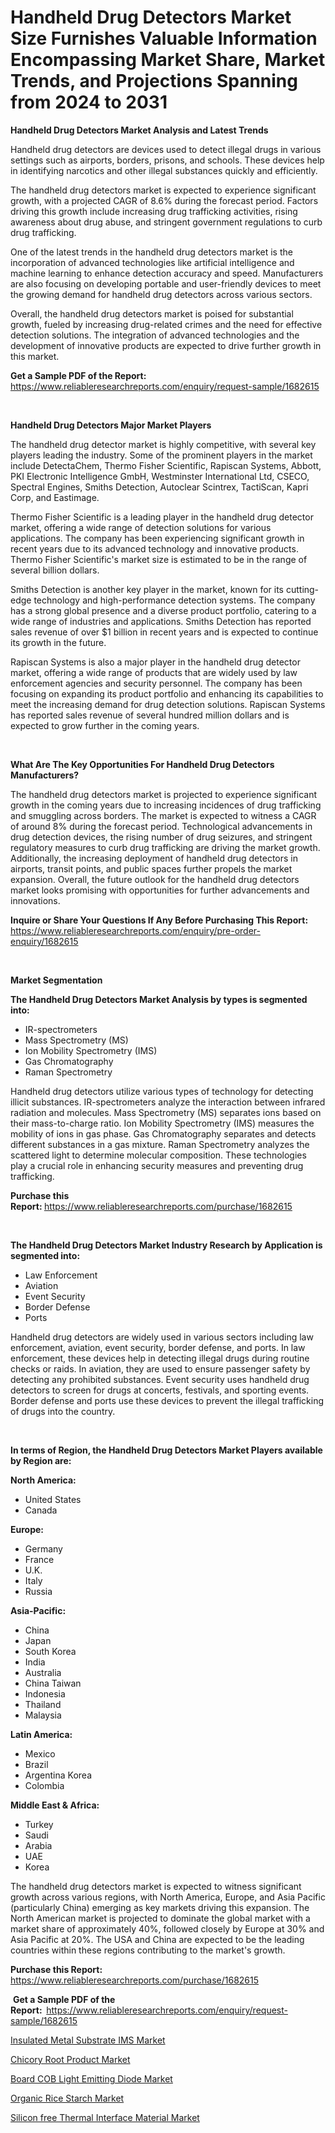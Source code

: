 <p><h1>Handheld Drug Detectors Market Size Furnishes Valuable Information Encompassing Market Share, Market Trends, and Projections Spanning from 2024 to 2031</h1></p><p><strong>Handheld Drug Detectors Market Analysis and Latest Trends</strong></p>
<p><p>Handheld drug detectors are devices used to detect illegal drugs in various settings such as airports, borders, prisons, and schools. These devices help in identifying narcotics and other illegal substances quickly and efficiently. </p><p>The handheld drug detectors market is expected to experience significant growth, with a projected CAGR of 8.6% during the forecast period. Factors driving this growth include increasing drug trafficking activities, rising awareness about drug abuse, and stringent government regulations to curb drug trafficking. </p><p>One of the latest trends in the handheld drug detectors market is the incorporation of advanced technologies like artificial intelligence and machine learning to enhance detection accuracy and speed. Manufacturers are also focusing on developing portable and user-friendly devices to meet the growing demand for handheld drug detectors across various sectors.</p><p>Overall, the handheld drug detectors market is poised for substantial growth, fueled by increasing drug-related crimes and the need for effective detection solutions. The integration of advanced technologies and the development of innovative products are expected to drive further growth in this market.</p></p>
<p><strong>Get a Sample PDF of the Report:&nbsp;</strong> <a href="https://www.reliableresearchreports.com/enquiry/request-sample/1682615">https://www.reliableresearchreports.com/enquiry/request-sample/1682615</a></p>
<p>&nbsp;</p>
<p><strong>Handheld Drug Detectors Major Market Players</strong></p>
<p><p>The handheld drug detector market is highly competitive, with several key players leading the industry. Some of the prominent players in the market include DetectaChem, Thermo Fisher Scientific, Rapiscan Systems, Abbott, PKI Electronic Intelligence GmbH, Westminster International Ltd, CSECO, Spectral Engines, Smiths Detection, Autoclear Scintrex, TactiScan, Kapri Corp, and Eastimage.</p><p>Thermo Fisher Scientific is a leading player in the handheld drug detector market, offering a wide range of detection solutions for various applications. The company has been experiencing significant growth in recent years due to its advanced technology and innovative products. Thermo Fisher Scientific's market size is estimated to be in the range of several billion dollars.</p><p>Smiths Detection is another key player in the market, known for its cutting-edge technology and high-performance detection systems. The company has a strong global presence and a diverse product portfolio, catering to a wide range of industries and applications. Smiths Detection has reported sales revenue of over $1 billion in recent years and is expected to continue its growth in the future.</p><p>Rapiscan Systems is also a major player in the handheld drug detector market, offering a wide range of products that are widely used by law enforcement agencies and security personnel. The company has been focusing on expanding its product portfolio and enhancing its capabilities to meet the increasing demand for drug detection solutions. Rapiscan Systems has reported sales revenue of several hundred million dollars and is expected to grow further in the coming years.</p></p>
<p>&nbsp;</p>
<p><strong>What Are The Key Opportunities For Handheld Drug Detectors Manufacturers?</strong></p>
<p><p>The handheld drug detectors market is projected to experience significant growth in the coming years due to increasing incidences of drug trafficking and smuggling across borders. The market is expected to witness a CAGR of around 8% during the forecast period. Technological advancements in drug detection devices, the rising number of drug seizures, and stringent regulatory measures to curb drug trafficking are driving the market growth. Additionally, the increasing deployment of handheld drug detectors in airports, transit points, and public spaces further propels the market expansion. Overall, the future outlook for the handheld drug detectors market looks promising with opportunities for further advancements and innovations.</p></p>
<p><strong>Inquire or Share Your Questions If Any Before Purchasing This Report:</strong> <a href="https://www.reliableresearchreports.com/enquiry/pre-order-enquiry/1682615">https://www.reliableresearchreports.com/enquiry/pre-order-enquiry/1682615</a></p>
<p>&nbsp;</p>
<p><strong>Market Segmentation</strong></p>
<p><strong>The Handheld Drug Detectors Market Analysis by types is segmented into:</strong></p>
<p><ul><li>IR-spectrometers</li><li>Mass Spectrometry (MS)</li><li>Ion Mobility Spectrometry (IMS)</li><li>Gas Chromatography</li><li>Raman Spectrometry</li></ul></p>
<p><p>Handheld drug detectors utilize various types of technology for detecting illicit substances. IR-spectrometers analyze the interaction between infrared radiation and molecules. Mass Spectrometry (MS) separates ions based on their mass-to-charge ratio. Ion Mobility Spectrometry (IMS) measures the mobility of ions in gas phase. Gas Chromatography separates and detects different substances in a gas mixture. Raman Spectrometry analyzes the scattered light to determine molecular composition. These technologies play a crucial role in enhancing security measures and preventing drug trafficking.</p></p>
<p><strong>Purchase this Report:&nbsp;</strong><a href="https://www.reliableresearchreports.com/purchase/1682615">https://www.reliableresearchreports.com/purchase/1682615</a></p>
<p>&nbsp;</p>
<p><strong>The Handheld Drug Detectors Market Industry Research by Application is segmented into:</strong></p>
<p><ul><li>Law Enforcement</li><li>Aviation</li><li>Event Security</li><li>Border Defense</li><li>Ports</li></ul></p>
<p><p>Handheld drug detectors are widely used in various sectors including law enforcement, aviation, event security, border defense, and ports. In law enforcement, these devices help in detecting illegal drugs during routine checks or raids. In aviation, they are used to ensure passenger safety by detecting any prohibited substances. Event security uses handheld drug detectors to screen for drugs at concerts, festivals, and sporting events. Border defense and ports use these devices to prevent the illegal trafficking of drugs into the country.</p></p>
<p>&nbsp;</p>
<p><strong>In terms of Region, the Handheld Drug Detectors Market Players available by Region are:</strong></p>
<p>
    <p> <strong> North America: </strong>
        <ul>
            <li>United States</li>
            <li>Canada</li>
        </ul>
        </p> 
    <p> <strong> Europe: </strong>
        <ul>
            <li>Germany</li>
            <li>France</li>
            <li>U.K.</li>
            <li>Italy</li>
            <li>Russia</li>
        </ul>
        </p> 
    <p> <strong> Asia-Pacific: </strong>
        <ul>
            <li>China</li>
            <li>Japan</li>
            <li>South Korea</li>
            <li>India</li>
            <li>Australia</li>
            <li>China Taiwan</li>
            <li>Indonesia</li>
            <li>Thailand</li>
            <li>Malaysia</li>
        </ul>
        </p> 
    <p> <strong> Latin America: </strong>
        <ul>
            <li>Mexico</li>
            <li>Brazil</li>
            <li>Argentina Korea</li>
            <li>Colombia</li>
        </ul>
        </p> 
    <p> <strong> Middle East & Africa: </strong>
        <ul>
            <li>Turkey</li>
            <li>Saudi</li>
            <li>Arabia</li>
            <li>UAE</li>
            <li>Korea</li>
        </ul>
    </p>
    </p>
<p><p>The handheld drug detectors market is expected to witness significant growth across various regions, with North America, Europe, and Asia Pacific (particularly China) emerging as key markets driving this expansion. The North American market is projected to dominate the global market with a market share of approximately 40%, followed closely by Europe at 30% and Asia Pacific at 20%. The USA and China are expected to be the leading countries within these regions contributing to the market's growth.</p></p>
<p><strong>Purchase this Report: </strong><a href="https://www.reliableresearchreports.com/purchase/1682615">https://www.reliableresearchreports.com/purchase/1682615</a></p>
<p>&nbsp;<strong>Get a Sample PDF of the Report:&nbsp;&nbsp;</strong><a href="https://www.reliableresearchreports.com/enquiry/request-sample/1682615">https://www.reliableresearchreports.com/enquiry/request-sample/1682615</a></p>
<p><strong></strong></p>
<p><p><a href="https://medium.com/@santosh.reportprime/insulated-metal-substrate-ims-market-analysis-its-cagr-market-segmentation-and-global-industry-467e12ad7d1a">Insulated Metal Substrate IMS Market</a></p><p><a href="https://github.com/redneck06/Market-Research-Report-List-2/blob/main/chicory-root-product-market.md">Chicory Root Product Market</a></p><p><a href="https://medium.com/@santosh.reportprime/board-cob-light-emitting-diode-market-research-report-its-history-and-forecast-2024-to-2031-c1a6ca3b8acd">Board COB Light Emitting Diode Market</a></p><p><a href="https://github.com/peachesmcdowel1/Market-Research-Report-List-1/blob/main/organic-rice-starch-market.md">Organic Rice Starch Market</a></p><p><a href="https://medium.com/@santosh.reportprime/silicon-free-thermal-interface-material-market-size-and-market-trends-complete-industry-overview-ee5475bd0561">Silicon free Thermal Interface Material Market</a></p></p>